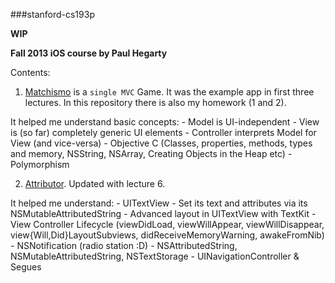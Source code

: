 ###stanford-cs193p

**WIP**

**Fall 2013 iOS course by Paul Hegarty**

Contents:

1. [Matchismo](https://github.com/radubogdan/stanford-cs193p/tree/master/Matchismo) is a `single MVC` Game. It was
the example app in first three lectures. In this repository there is also my homework (1 and 2).

  It helped me understand basic concepts:
    - Model is UI-independent
    - View is (so far) completely generic UI elements
    - Controller interprets Model for View (and vice-versa)
    - Objective C (Classes, properties, methods, types and memory, NSString, NSArray, Creating Objects in the Heap etc)
    - Polymorphism
    
2. [Attributor](https://github.com/radubogdan/stanford-cs193p/tree/master/Attributor). Updated with lecture 6.

  It helped me understand:
    - UITextView
      - Set its text and attributes via its NSMutableAttributedString
      - Advanced layout in UITextView with TextKit
    - View Controller Lifecycle (viewDidLoad, viewWillAppear, viewWillDisappear, view{Will,Did}LayoutSubviews, didReceiveMemoryWarning, awakeFromNib)
    - NSNotification (radio station :D)
    - NSAttributedString, NSMutableAttributedString, NSTextStorage
    - UINavigationController & Segues

